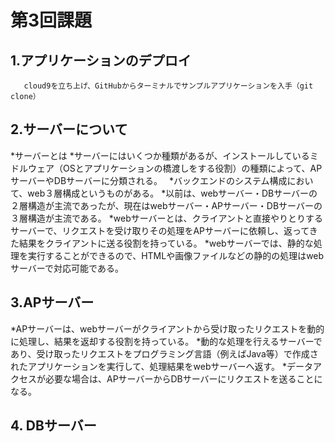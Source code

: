 # 第3回課題
## 1.アプリケーションのデプロイ
       cloud9を立ち上げ、GitHubからターミナルでサンプルアプリケーションを入手（git clone）
       
## 2.サーバーについて
*サーバーとは
*サーバーにはいくつか種類があるが、インストールしているミドルウェア（OSとアプリケーションの橋渡しをする役割）の種類によって、APサーバーやDBサーバーに分類される。　
*バックエンドのシステム構成において、web３層構成というものがある。
*以前は、webサーバー・DBサーバーの２層構造が主流であったが、現在はwebサーバー・APサーバー・DBサーバーの３層構造が主流である。
*webサーバーとは、クライアントと直接やりとりするサーバーで、リクエストを受け取りその処理をAPサーバーに依頼し、返ってきた結果をクライアントに送る役割を持っている。
*webサーバーでは、静的な処理を実行することができるので、HTMLや画像ファイルなどの静的の処理はwebサーバーで対応可能である。

## 3.APサーバー
*APサーバーは、webサーバーがクライアントから受け取ったリクエストを動的に処理し、結果を返却する役割を持っている。
*動的な処理を行えるサーバーであり、受け取ったリクエストをプログラミング言語（例えばJava等）で作成されたアプリケーションを実行して、処理結果をwebサーバーへ返す。
*データアクセスが必要な場合は、APサーバーからDBサーバーにリクエストを送ることになる。
　
　

## 4. DBサーバー
